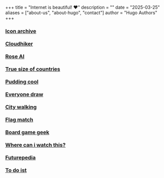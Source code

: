 +++
title = "Internet is beautiful! ♥️"
description = ""
date = "2025-03-25"
aliases = ["about-us", "about-hugo", "contact"]
author = "Hugo Authors"
+++

<h3><a target="_blank" href="https://iconarchive.com">Icon archive</a><br/><br/><a target="_blank" href="https://cloudhiker.net">Cloudhiker</a><br/><br/><a target="_blank" href="https://rose.ai">Rose AI</a><br/><br/><a target="_blank" href="https://truesizeofcountries.com">True size of countries</a><br/><br/><a target="_blank" href="https://pudding.cool">Pudding cool</a><br/><br/><a target="_blank" href="https://everyonedraw.com">Everyone draw</a><br/><br/><a target="_blank" href="https://www.citywalki.com">City walking</a><br/><br/><a target="_blank" href="https://flagmatch.com">Flag match</a><br/><br/><a target="_blank" href="https://boardgamegeek.com">Board game geek</a><br/><br/>
<a target="_blank" href="https://www.wherecaniwatchthis.tv">Where can i watch this?</a><br/><br/>
<a target="_blank" href="https://www.futurepedia.io">Futurepedia</a><br/><br/>
<a target="_blank" href="https://www.todoist.com/tr">To do ist</a>
</h3>
